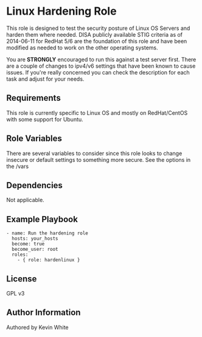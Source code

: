 Linux Hardening Role
=========

This role is designed to test the security posture of Linux OS Servers and harden them where needed.  DISA publicly available STIG criteria as of 2014-06-11 for RedHat 5/6 are the foundation of this role and have been modified as needed to work on the other operating systems.

You are **STRONGLY** encouraged to run this against a test server first.  There are a couple of changes to ipv4/v6 settings that have been known to cause issues.  If you're really concerned you can check the description for each task and adjust for your needs.

Requirements
------------

This role is currently specific to Linux OS and mostly on RedHat/CentOS with some support for Ubuntu.  

Role Variables
--------------

There are several variables to consider since this role looks to change insecure or default settings to something more secure.  See the options in the /vars

Dependencies
------------

Not applicable.

Example Playbook
----------------

```
- name: Run the hardening role
  hosts: your_hosts
  become: true
  become_user: root
  roles:
    - { role: hardenlinux }

```

License
-------

GPL v3

Author Information
------------------

Authored by Kevin White
